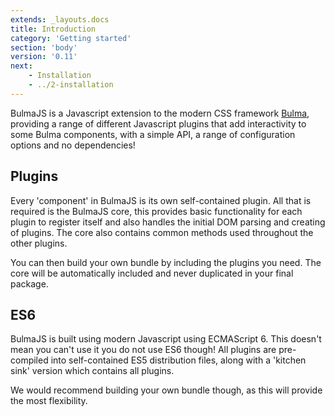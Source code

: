 ```yaml
---
extends: _layouts.docs
title: Introduction
category: 'Getting started'
section: 'body'
version: '0.11'
next:
    - Installation
    - ../2-installation
---
```


BulmaJS is a Javascript extension to the modern CSS framework [Bulma](bulma.io), providing a range of different Javascript plugins that add interactivity to some Bulma components, with a simple API, a range of configuration options and no dependencies!

## Plugins
Every 'component' in BulmaJS is its own self-contained plugin. All that is required is the BulmaJS core, this provides basic functionality for each plugin to register itself and also handles the initial DOM parsing and creating of plugins. The core also contains common methods used throughout the other plugins.

You can then build your own bundle by including the plugins you need. The core will be automatically included and never duplicated in your final package.

## ES6
BulmaJS is built using modern Javascript using ECMAScript 6. This doesn't mean you can't use it you do not use ES6 though! All plugins are pre-compiled into self-contained ES5 distribution files, along with a 'kitchen sink' version which contains all plugins.

We would recommend building your own bundle though, as this will provide the most flexibility.